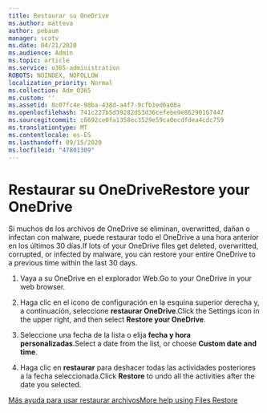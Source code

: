 ```yaml
---
title: Restaurar su OneDrive
ms.author: matteva
author: pebaum
manager: scotv
ms.date: 04/21/2020
ms.audience: Admin
ms.topic: article
ms.service: o365-administration
ROBOTS: NOINDEX, NOFOLLOW
localization_priority: Normal
ms.collection: Adm_O365
ms.custom: ''
ms.assetid: 8c07fc4e-98ba-438d-a4f7-9cfb1ed6a08a
ms.openlocfilehash: 741c227b5d39282d53d36cefebe9e86290167447
ms.sourcegitcommit: c6692ce0fa1358ec3529e59ca0ecdfdea4cdc759
ms.translationtype: MT
ms.contentlocale: es-ES
ms.lasthandoff: 09/15/2020
ms.locfileid: "47801309"
---
```

# <a name="restore-your-onedrive"></a><span data-ttu-id="77082-102">Restaurar su OneDrive</span><span class="sxs-lookup"><span data-stu-id="77082-102">Restore your OneDrive</span></span>

<span data-ttu-id="77082-103">Si muchos de los archivos de OneDrive se eliminan, overwritted, dañan o infectan con malware, puede restaurar todo el OneDrive a una hora anterior en los últimos 30 días.</span><span class="sxs-lookup"><span data-stu-id="77082-103">If lots of your OneDrive files get deleted, overwritted, corrupted, or infected by malware, you can restore your entire OneDrive to a previous time within the last 30 days.</span></span>
  
1. <span data-ttu-id="77082-104">Vaya a su OneDrive en el explorador Web.</span><span class="sxs-lookup"><span data-stu-id="77082-104">Go to your OneDrive in your web browser.</span></span>
    
2. <span data-ttu-id="77082-105">Haga clic en el icono de configuración en la esquina superior derecha y, a continuación, seleccione **restaurar OneDrive**.</span><span class="sxs-lookup"><span data-stu-id="77082-105">Click the Settings icon in the upper right, and then select **Restore your OneDrive**.</span></span>
    
3. <span data-ttu-id="77082-106">Seleccione una fecha de la lista o elija **fecha y hora personalizadas**.</span><span class="sxs-lookup"><span data-stu-id="77082-106">Select a date from the list, or choose **Custom date and time**.</span></span>
    
4. <span data-ttu-id="77082-107">Haga clic en **restaurar** para deshacer todas las actividades posteriores a la fecha seleccionada.</span><span class="sxs-lookup"><span data-stu-id="77082-107">Click **Restore** to undo all the activities after the date you selected.</span></span> 
    
[<span data-ttu-id="77082-108">Más ayuda para usar restaurar archivos</span><span class="sxs-lookup"><span data-stu-id="77082-108">More help using Files Restore</span></span>](https://go.microsoft.com/fwlink/?linkid=872874)
  

